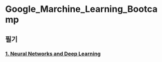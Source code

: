 # Google_Marchine_Learning_Bootcamp


## 필기  


[1. Neural Networks and Deep Learning]: https://github.com/daehoon12/Google_Marchine_Learning_Bootcamp/tree/master/Deep%20Learning%20Specialization/1.%20Neural%20Networks%20and%20Deep%20Learning  

### [1. Neural Networks and Deep Learning]  

